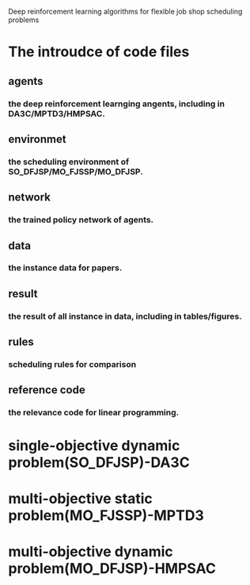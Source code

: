 Deep reinforcement learning algorithms for flexible job shop scheduling problems
# The introudce of code files
## agents
### the deep reinforcement learnging angents, including in DA3C/MPTD3/HMPSAC.
## environmet
### the scheduling environment of SO_DFJSP/MO_FJSSP/MO_DFJSP.
## network
### the trained policy network of agents.
## data
### the instance data for papers.
## result
### the result of all instance in data, including in tables/figures.
## rules
### scheduling rules for comparison
## reference code
### the relevance code for linear programming.

# single-objective dynamic problem(SO_DFJSP)-DA3C

# multi-objective static problem(MO_FJSSP)-MPTD3

# multi-objective dynamic problem(MO_DFJSP)-HMPSAC

